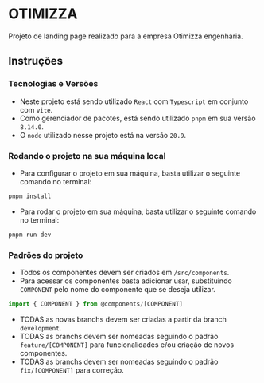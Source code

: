 # OTIMIZZA 

Projeto de landing page realizado para a empresa Otimizza engenharia.

## Instruções

### Tecnologias e Versões

- Neste projeto está sendo utilizado `React` com `Typescript` em conjunto com `vite`.
- Como gerenciador de pacotes, está sendo utilizado `pnpm` em sua versão `8.14.0`.
- O `node` utilizado nesse projeto está na versão `20.9`.

### Rodando o projeto na sua máquina local

- Para configurar o projeto em sua máquina, basta utilizar o seguinte comando no terminal:
```sh
pnpm install
```
- Para rodar o projeto em sua máquina, basta utilizar o seguinte comando no terminal:
```sh
pnpm run dev
```

### Padrões do projeto

- Todos os componentes devem ser criados em `/src/components`.
- Para acessar os componentes basta adicionar usar, substituindo `COMPONENT` pelo nome do componente que se deseja utilizar. 
```ts
import { COMPONENT } from @components/[COMPONENT]
```
- TODAS as novas branchs devem ser criadas a partir da branch `development`.
- TODAS as branchs devem ser nomeadas seguindo o padrão `feature/[COMPONENT]` para funcionalidades e/ou criação de novos componentes.
- TODAS as branchs devem ser nomeadas seguindo o padrão `fix/[COMPONENT]` para correção.

